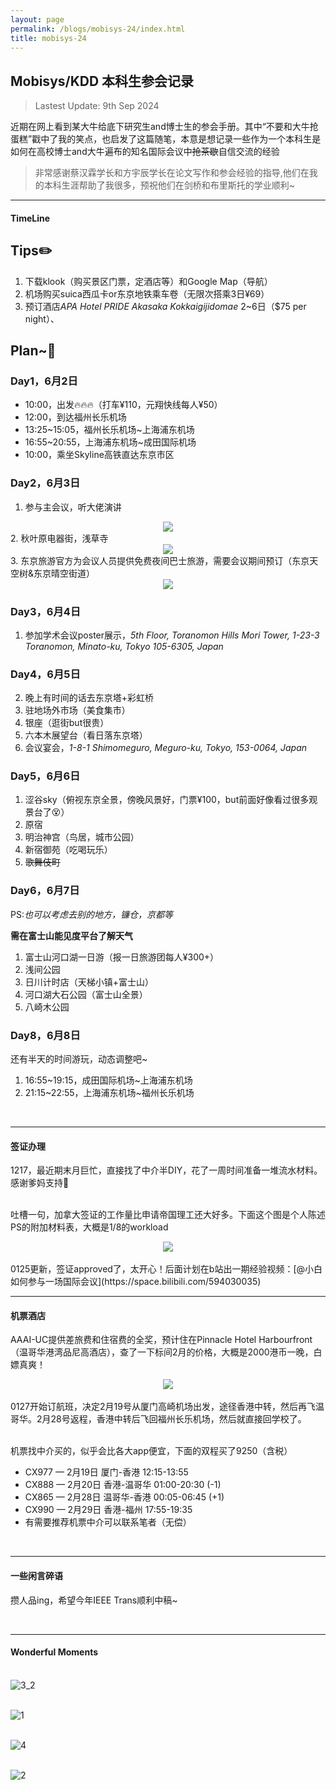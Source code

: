 ```yaml
---
layout: page
permalink: /blogs/mobisys-24/index.html
title: mobisys-24
---
```


## Mobisys/KDD 本科生参会记录

> Lastest Update: 9th Sep 2024

近期在网上看到某大牛给底下研究生and博士生的参会手册。其中“不要和大牛抢蛋糕”戳中了我的笑点，也启发了这篇随笔，本意是想记录一些作为一个本科生是如何在高校博士and大牛遍布的知名国际会议中~~抢茶歇~~自信交流的经验

> 非常感谢蔡汉霖学长和方宇辰学长在论文写作和参会经验的指导,他们在我的本科生涯帮助了我很多，预祝他们在剑桥和布里斯托的学业顺利~

---


#### TimeLine

## Tips✏️

1. 下载klook（购买景区门票，定酒店等）和Google Map（导航）
2. 机场购买suica西瓜卡or东京地铁乘车卷（无限次搭乘3日¥69）
3. 预订酒店*APA Hotel PRIDE Akasaka Kokkaigijidomae* 2~6日（$75 per night）、

## Plan~📅

### Day1，6月2日

- 10:00，出发🔥🔥🔥（打车¥110，元翔快线每人¥50）
- 12:00，到达福州长乐机场
- 13:25~15:05，福州长乐机场~上海浦东机场
- 16:55~20:55，上海浦东机场~成田国际机场
- 10:00，乘坐Skyline高铁直达东京市区

### Day2，6月3日

1. 参与主会议，听大佬演讲
<center>
<img src="/blogs/mobisys-24.assets/IMG_20240603_102231.png">
</center>
2. 秋叶原电器街，浅草寺
<center>
<img src="/blogs/mobisys-24.assets/IMG_20240603_143627.png">
</center>
3. 东京旅游官方为会议人员提供免费夜间巴士旅游，需要会议期间预订（东京天空树&东京晴空街道）
<center>
<img src="/blogs/mobisys-24.assets/IMG_20240603_191514.png">
</center>

### Day3，6月4日

1. 参加学术会议poster展示，*5th Floor, Toranomon Hills Mori Tower, 1-23-3 Toranomon, Minato-ku, Tokyo 105-6305, Japan*


### Day4，6月5日

2. 晚上有时间的话去东京塔+彩虹桥
1. 驻地场外市场（美食集市）
2. 银座（逛街but很贵）
3. 六本木展望台（看日落东京塔）
4. 会议宴会，*1-8-1 Shimomeguro, Meguro-ku, Tokyo, 153-0064, Japan*

### Day5，6月6日

1. 涩谷sky（俯视东京全景，傍晚风景好，门票¥100，but前面好像看过很多观景台了😵）
2. 原宿
3. 明治神宫（鸟居，城市公园）
4. 新宿御苑（吃喝玩乐）
5. ~~歌舞伎町~~

### Day6，6月7日

PS:*也可以考虑去别的地方，镰仓，京都等*

**需在富士山能见度平台了解天气**
1. 富士山河口湖一日游（报一日旅游团每人¥300+）
2. 浅间公园
3. 日川计时店（天梯小镇+富士山）
4. 河口湖大石公园（富士山全景）
5. 八崎木公园


### Day8，6月8日

还有半天的时间游玩，动态调整吧~

1. 16:55~19:15，成田国际机场~上海浦东机场 
2. 21:15~22:55，上海浦东机场~福州长乐机场

<br>

----

#### 签证办理

1217，最近期末月巨忙，直接找了中介半DIY，花了一周时间准备一堆流水材料。感谢爹妈支持🥹

<br>吐槽一句，加拿大签证的工作量比申请帝国理工还大好多。下面这个图是个人陈述PS的附加材料表，大概是1/8的workload

<center>
<img src="/blogs/aaai-24.assets/image-20240102233256486.png">
</center>
<br>0125更新，签证approved了，太开心！后面计划在b站出一期经验视频：[@小白如何参与一场国际会议](https://space.bilibili.com/594030035)

<br>

----

#### 机票酒店

AAAI-UC提供差旅费和住宿费的全奖，预计住在Pinnacle Hotel Harbourfront（温哥华港湾品尼高酒店），查了一下标间2月的价格，大概是2000港币一晚，白嫖真爽！

<center>
<img src="/blogs/aaai-24.assets/image-20240103220603425.png">
</center>
<br>0127开始订航班，决定2月19号从厦门高崎机场出发，途径香港中转，然后再飞温哥华。2月28号返程，香港中转后飞回福州长乐机场，然后就直接回学校了。

<br>机票找中介买的，似乎会比各大app便宜，下面的双程买了9250（含税）

- CX977 — 2月19日 厦门-香港 12:15-13:55
- CX888 — 2月20日 香港-温哥华 01:00-20:30 (-1)
- CX865 — 2月28日 温哥华-香港 00:05-06:45 (+1)
- CX990 — 2月29日 香港-福州 17:55-19:35
- 有需要推荐机票中介可以联系笔者（无偿）

<br>

---

#### 一些闲言碎语

攒人品ing，希望今年IEEE Trans顺利中稿~

<br>

---

#### Wonderful Moments

<br>![3_2](aaai-24.assets/3_2.jpg)

<br>![1](aaai-24.assets/1.PNG)

<br>![4](aaai-24.assets/4.JPG)

<br>![2](aaai-24.assets/2.JPG)

<br>
